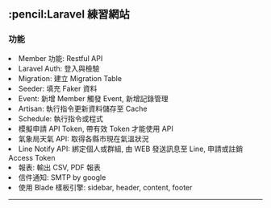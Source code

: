 <h2>:pencil:<b>Laravel 練習網站</b></h2>

<h3>功能</h3>
  <li>Member 功能: Restful API</li>
  <li>Laravel Auth: 登入與檢驗</li>
  <li>Migration: 建立 Migration Table</li>
  <li>Seeder: 填充 Faker 資料</li>
  <li>Event: 新增 Member 觸發 Event, 新增記錄管理</li>
  <li>Artisan: 執行指令更新資料儲存至 Cache</li>
  <li>Schedule: 執行指令或程式</li>
  <li>模擬申請 API Token, 帶有效 Token 才能使用 API</li>
  <li>氣象局天氣 API: 取得各縣市現在氣溫狀況</li>
  <li>Line Notify API: 綁定個人或群組, 由 WEB 發送訊息至 Line, 申請或註銷 Access Token</li>
  <li>報表: 輸出 CSV, PDF 報表</li>
  <li>信件通知: SMTP by google</li>
  <li>使用 Blade 樣板引擎: sidebar, header, content, footer</li>
<hr/>